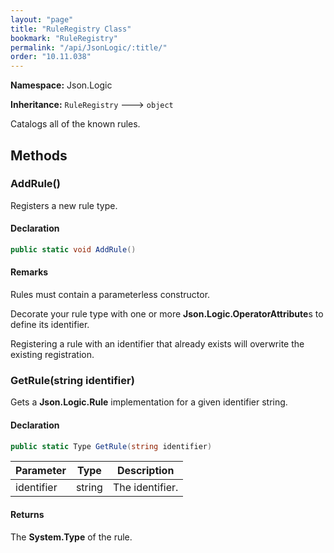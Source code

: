 ```yaml
---
layout: "page"
title: "RuleRegistry Class"
bookmark: "RuleRegistry"
permalink: "/api/JsonLogic/:title/"
order: "10.11.038"
---
```

**Namespace:** Json.Logic

**Inheritance:**
`RuleRegistry`
 🡒 
`object`

Catalogs all of the known rules.

## Methods

### AddRule()

Registers a new rule type.

#### Declaration

```c#
public static void AddRule()
```


#### Remarks

Rules must contain a parameterless constructor.
            
Decorate your rule type with one or more **Json.Logic.OperatorAttribute**s to
define its identifier.
            
Registering a rule with an identifier that already exists will overwrite the
existing registration.

### GetRule(string identifier)

Gets a **Json.Logic.Rule** implementation for a given identifier string.

#### Declaration

```c#
public static Type GetRule(string identifier)
```

| Parameter | Type | Description |
|---|---|---|
| identifier | string | The identifier. |


#### Returns

The **System.Type** of the rule.

